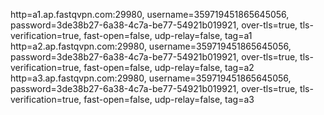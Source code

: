 http=a1.ap.fastqvpn.com:29980, username=359719451865645056, password=3de38b27-6a38-4c7a-be77-54921b019921, over-tls=true, tls-verification=true, fast-open=false, udp-relay=false, tag=a1
http=a2.ap.fastqvpn.com:29980, username=359719451865645056, password=3de38b27-6a38-4c7a-be77-54921b019921, over-tls=true, tls-verification=true, fast-open=false, udp-relay=false, tag=a2
http=a3.ap.fastqvpn.com:29980, username=359719451865645056, password=3de38b27-6a38-4c7a-be77-54921b019921, over-tls=true, tls-verification=true, fast-open=false, udp-relay=false, tag=a3
